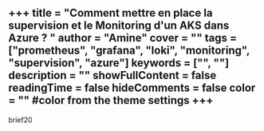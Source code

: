 +++
title = "Comment mettre en place la supervision et le Monitoring d'un AKS dans Azure ? "
author = "Amine"
cover = ""
tags = ["prometheus", "grafana", "loki", "monitoring", "supervision", "azure"]
keywords = ["", ""]
description = ""
showFullContent = false
readingTime = false
hideComments = false
color = "" #color from the theme settings
+++
---
brief20